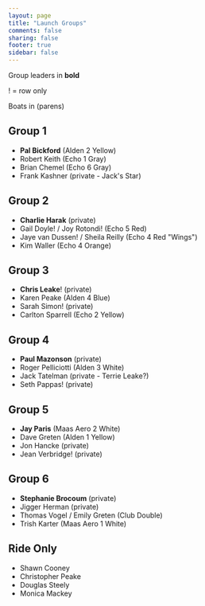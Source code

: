 ```yaml
---
layout: page
title: "Launch Groups"
comments: false
sharing: false
footer: true
sidebar: false
---
```


Group leaders in **bold**

! = row only

Boats in (parens)

## Group 1
* **Pal Bickford** (Alden 2 Yellow)
* Robert Keith (Echo 1 Gray)
* Brian Chemel (Echo 6 Gray)
* Frank Kashner (private - Jack's Star)

## Group 2
* **Charlie Harak** (private)
* Gail Doyle! / Joy Rotondi! (Echo 5 Red)
* Jaye van Dussen! / Sheila Reilly (Echo 4 Red "Wings")
* Kim Waller (Echo 4 Orange)

## Group 3
* **Chris Leake**! (private)
* Karen Peake (Alden 4 Blue)
* Sarah Simon! (private)
* Carlton Sparrell (Echo 2 Yellow)

## Group 4
* **Paul Mazonson** (private)
* Roger Pelliciotti (Alden 3 White)
* Jack Tatelman (private - Terrie Leake?)
* Seth Pappas! (private)

## Group 5
* **Jay Paris** (Maas Aero 2 White)
* Dave Greten (Alden 1 Yellow)
* Jon Hancke (private)
* Jean Verbridge! (private)

## Group 6
* **Stephanie Brocoum** (private)
* Jigger Herman (private)
* Thomas Vogel / Emily Greten (Club Double)
* Trish Karter (Maas Aero 1 White)

## Ride Only
* Shawn Cooney
* Christopher Peake
* Douglas Steely
* Monica Mackey

